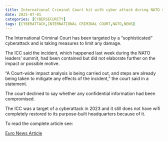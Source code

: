 ```yaml
---
title: International Criminal Court hit with cyber attack during NATO summit
date: 2025-07-01
categories: [CYBERSECURITY]
tags: [CYBERATTACK,INTERNATIONAL CRIMINAL COURT,NATO,NEWS]
---
```


The International Criminal Court has been targeted by a “sophisticated” cyberattack and is taking measures to limit any damage.

The ICC said the incident, which happened last week during the NATO leaders' summit, had been contained but did not elaborate further on the impact or possible motive.

“A Court-wide impact analysis is being carried out, and steps are already being taken to mitigate any effects of the incident,” the court said in a statement.

The court declined to say whether any confidential information had been compromised.

The ICC was a target of a cyberattack in 2023 and it still does not have wifi completely restored to its purpose-built headquarters because of it.

To read the complete article see:

[Euro News Article](https://www.euronews.com/next/2025/07/01/international-criminal-court-hit-with-cyber-attack-during-nato-summit)